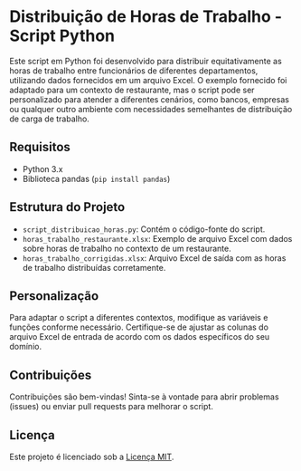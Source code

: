 # Distribuição de Horas de Trabalho - Script Python

Este script em Python foi desenvolvido para distribuir equitativamente as horas de trabalho entre funcionários de diferentes departamentos, utilizando dados fornecidos em um arquivo Excel. O exemplo fornecido foi adaptado para um contexto de restaurante, mas o script pode ser personalizado para atender a diferentes cenários, como bancos, empresas ou qualquer outro ambiente com necessidades semelhantes de distribuição de carga de trabalho.

## Requisitos

- Python 3.x
- Biblioteca pandas (`pip install pandas`)

## Estrutura do Projeto

- `script_distribuicao_horas.py`: Contém o código-fonte do script.
- `horas_trabalho_restaurante.xlsx`: Exemplo de arquivo Excel com dados sobre horas de trabalho no contexto de um restaurante.
- `horas_trabalho_corrigidas.xlsx`: Arquivo Excel de saída com as horas de trabalho distribuídas corretamente.

## Personalização

Para adaptar o script a diferentes contextos, modifique as variáveis e funções conforme necessário. Certifique-se de ajustar as colunas do arquivo Excel de entrada de acordo com os dados específicos do seu domínio.

## Contribuições

Contribuições são bem-vindas! Sinta-se à vontade para abrir problemas (issues) ou enviar pull requests para melhorar o script.

## Licença

Este projeto é licenciado sob a [Licença MIT](LICENSE).
